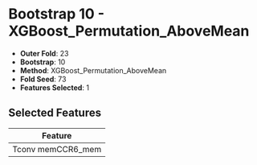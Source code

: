 # Bootstrap 10 - XGBoost_Permutation_AboveMean

- **Outer Fold**: 23
- **Bootstrap**: 10
- **Method**: XGBoost_Permutation_AboveMean
- **Fold Seed**: 73
- **Features Selected**: 1

## Selected Features

| Feature |
|---------|
| Tconv memCCR6_mem |
